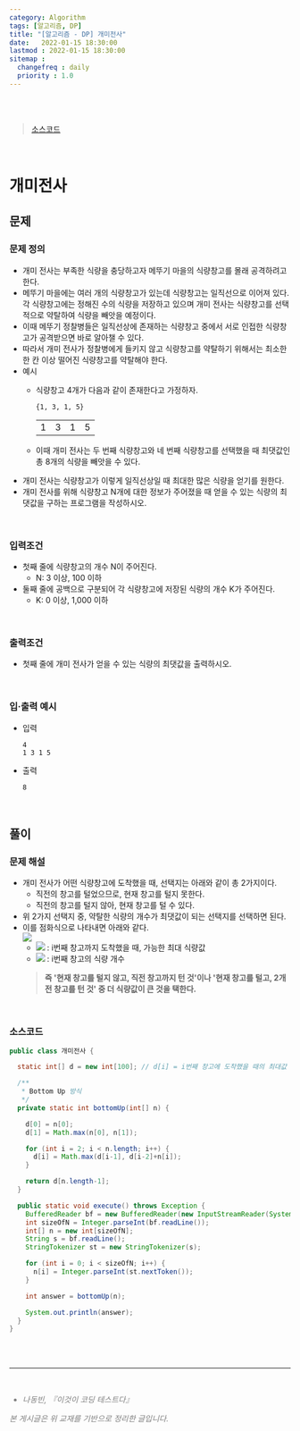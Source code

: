 ```yaml
---
category: Algorithm
tags: [알고리즘, DP]
title: "[알고리즘 - DP] 개미전사"
date:   2022-01-15 18:30:00 
lastmod : 2022-01-15 18:30:00
sitemap :
  changefreq : daily
  priority : 1.0
---
```


<br/><br/>

> [소스코드](https://github.com/TaegyunWoo/algorithm-study/blob/main/src/main/java/dp/개미전사.java)

<br/>

# 개미전사
## 문제
### 문제 정의

- 개미 전사는 부족한 식량을 충당하고자 메뚜기 마을의 식량창고를 몰래 공격하려고 한다.
- 메뚜기 마을에는 여러 개의 식량창고가 있는데 식량창고는 일직선으로 이어져 있다. 각 식량창고에는 정해진 수의 식량을 저장하고 있으며 개미 전사는 식량창고를 선택적으로 약탈하여 식량을 빼앗을 예정이다.
- 이때 메뚜기 정찰병들은 일직선상에 존재하는 식량창고 중에서 서로 인접한 식량창고가 공격받으면 바로 알아챌 수 있다.
- 따라서 개미 전사가 정찰병에게 들키지 않고 식량창고를 약탈하기 위해서는 최소한 한 칸 이상 떨어진 식량창고를 약탈해야 한다.
- 예시
  - 식량창고 4개가 다음과 같이 존재한다고 가정하자.
    ```text
    {1, 3, 1, 5}
    ```
    
    |||||
    |---|---|---|---|
    |1|3|1|5|
  
  - 이때 개미 전사는 두 번째 식량창고와 네 번째 식량창고를 선택했을 때 최댓값인 총 8개의 식량을 빼앗을 수 있다.
- 개미 전사는 식량창고가 이렇게 일직선상일 때 최대한 많은 식량을 얻기를 원한다.
- 개미 전사를 위해 식량창고 N개에 대한 정보가 주어졌을 때 얻을 수 있는 식량의 최댓값을 구하는 프로그램을 작성하시오.

<br/>

### 입력조건
- 첫째 줄에 식량창고의 개수 N이 주어진다.
    - N: 3 이상, 100 이하
- 둘째 줄에 공백으로 구분되어 각 식량창고에 저장된 식량의 개수 K가 주어진다.
    - K: 0 이상, 1,000 이하

<br/>

### 출력조건
- 첫째 줄에 개미 전사가 얻을 수 있는 식량의 최댓값을 출력하시오.

<br/>

### 입·출력 예시
- 입력
  ```text
  4
  1 3 1 5
  ```

- 출력
  ```text
  8
  ```

<br/>

## 풀이
### 문제 해설
- 개미 전사가 어떤 식량창고에 도착했을 때, 선택지는 아래와 같이 총 2가지이다.
  - 직전의 창고를 털었으므로, 현재 창고를 털지 못한다.
  - 직전의 창고를 털지 않아, 현재 창고를 털 수 있다.
- 위 2가지 선택지 중, 약탈한 식량의 개수가 최댓값이 되는 선택지를 선택하면 된다.
- 이를 점화식으로 나타내면 아래와 같다.  
  ![](https://latex.codecogs.com/svg.image?\alpha_{i}=max(\alpha_{i-1},\alpha_{i-2}+k_{i}))
  - ![](https://latex.codecogs.com/svg.image?\alpha_{i}) : i번째 창고까지 도착했을 때, 가능한 최대 식량값
  - ![](https://latex.codecogs.com/svg.image?k_{i}) : i번째 창고의 식량 개수
  > **즉 '현재 창고를 털지 않고, 직전 창고까지 턴 것'이나 '현재 창고를 털고, 2개 전 창고를 턴 것' 중 더 식량값이 큰 것을 택한다.**

<br/>

### 소스코드
```java
public class 개미전사 {

  static int[] d = new int[100]; // d[i] = i번째 창고에 도착했을 때의 최대값 (i번째 창고를 털수있는지는 확정 X)

  /**
   * Bottom Up 방식
   */
  private static int bottomUp(int[] n) {

    d[0] = n[0];
    d[1] = Math.max(n[0], n[1]);

    for (int i = 2; i < n.length; i++) {
      d[i] = Math.max(d[i-1], d[i-2]+n[i]);
    }

    return d[n.length-1];
  }

  public static void execute() throws Exception {
    BufferedReader bf = new BufferedReader(new InputStreamReader(System.in));
    int sizeOfN = Integer.parseInt(bf.readLine());
    int[] n = new int[sizeOfN];
    String s = bf.readLine();
    StringTokenizer st = new StringTokenizer(s);

    for (int i = 0; i < sizeOfN; i++) {
      n[i] = Integer.parseInt(st.nextToken());
    }

    int answer = bottomUp(n);

    System.out.println(answer);
  }
}

```

<br><br>

---

<br>
<div style="font-style: italic;color: gray;">
  <ul>
    <li>나동빈, 『이것이 코딩 테스트다』</li>
  </ul>
  본 게시글은 위 교재를 기반으로 정리한 글입니다.
</div>